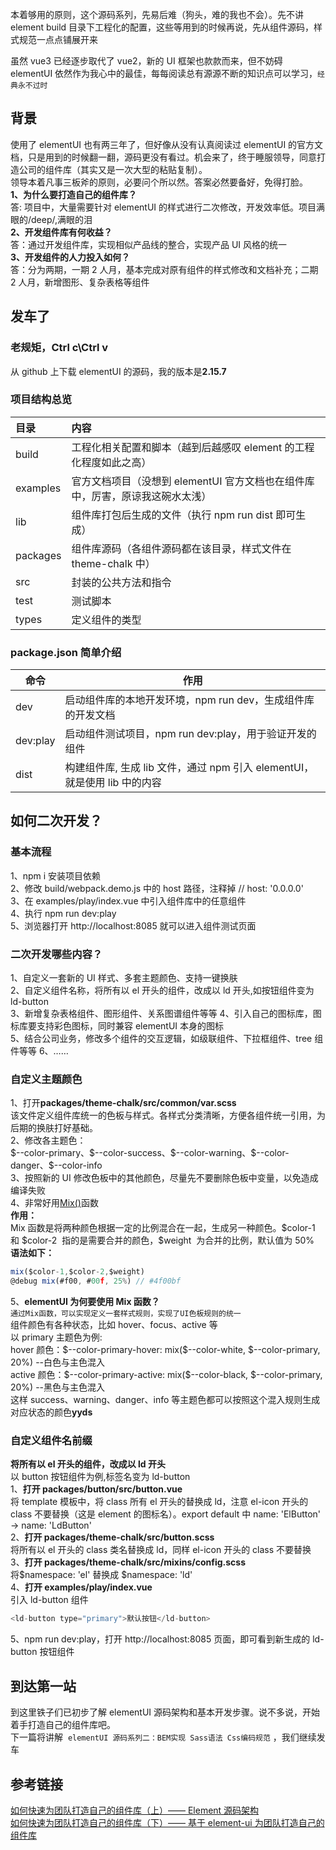 本着够用的原则，这个源码系列，先易后难（狗头，难的我也不会）。先不讲 element build 目录下工程化的配置，这些等用到的时候再说，先从组件源码，样式规范一点点铺展开来

虽然 vue3 已经逐步取代了 vue2，新的 UI 框架也款款而来，但不妨碍 elementUI 依然作为我心中的最佳，每每阅读总有源源不断的知识点可以学习，`经典永不过时`

## 背景

使用了 elementUI 也有两三年了，但好像从没有认真阅读过 elementUI 的官方文档，只是用到的时候翻一翻，源码更没有看过。机会来了，终于睡服领导，同意打造公司的组件库（其实又是一次大型的粘贴复制）。  
领导本着凡事三板斧的原则，必要问个所以然。答案必然要备好，免得打脸。  
**1、为什么要打造自己的组件库？**  
答: 项目中，大量需要针对 elementUI 的样式进行二次修改，开发效率低。项目满眼的/deep/,满眼的泪  
**2、开发组件库有何收益？**  
答：通过开发组件库，实现相似产品线的整合，实现产品 UI 风格的统一  
**3、开发组件的人力投入如何？**  
答：分为两期，一期 2 人月，基本完成对原有组件的样式修改和文档补充；二期 2 人月，新增图形、复杂表格等组件

## 发车了

### 老规矩，Ctrl c\Ctrl v

从 github 上下载 elementUI 的源码，我的版本是**2.15.7**

### 项目结构总览

| 目录     | 内容                                                                          |
| :------- | :---------------------------------------------------------------------------- |
| build    | 工程化相关配置和脚本（越到后越感叹 element 的工程化程度如此之高）             |
| examples | 官方文档项目（没想到 elementUI 官方文档也在组件库中，厉害，原谅我这碗水太浅） |
| lib      | 组件库打包后生成的文件（执行 npm run dist 即可生成）                          |
| packages | 组件库源码（各组件源码都在该目录，样式文件在 theme-chalk 中）                 |
| src      | 封装的公共方法和指令                                                          |
| test     | 测试脚本                                                                      |
| types    | 定义组件的类型                                                                |

### package.json 简单介绍

| 命令     | 作用                                                                      |
| -------- | ------------------------------------------------------------------------- |
| dev      | 启动组件库的本地开发环境，npm run dev，生成组件库的开发文档               |
| dev:play | 启动组件测试项目，npm run dev:play，用于验证开发的组件                    |
| dist     | 构建组件库, 生成 lib 文件，通过 npm 引入 elementUI，就是使用 lib 中的内容 |

## 如何二次开发？

### 基本流程

1、npm i 安装项目依赖  
2、修改 build/webpack.demo.js 中的 host 路径，注释掉 // host: '0.0.0.0'  
3、在 examples/play/index.vue 中引入组件库中的任意组件  
4、执行 npm run dev:play  
5、浏览器打开 http://localhost:8085 就可以进入组件测试页面

### 二次开发哪些内容？

1、自定义一套新的 UI 样式、多套主题颜色、支持一键换肤  
2、自定义组件名称，将所有以 el 开头的组件，改成以 ld 开头,如按钮组件变为 ld-button  
3、新增复杂表格组件、图形组件、关系图谱组件等等
4、引入自己的图标库，图标库要支持彩色图标，同时兼容 elementUI 本身的图标  
5、结合公司业务，修改多个组件的交互逻辑，如级联组件、下拉框组件、tree 组件等等
6、……

### 自定义主题颜色

1、打开**packages/theme-chalk/src/common/var.scss**  
该文件定义组件库统一的色板与样式。各样式分类清晰，方便各组件统一引用，为后期的换肤打好基础。  
2、修改各主题色：  
\$--color-primary、\$--color-success、\$--color-warning、\$--color-danger、\$--color-info  
3、按照新的 UI 修改色板中的其他颜色，尽量先不要删除色板中变量，以免造成编译失败  
4、非常好用[Mix()](https://www.cnblogs.com/qjuly/p/9125219.html)函数  
**作用：**  
Mix 函数是将两种颜色根据一定的比例混合在一起，生成另一种颜色。\$color-1 和 \$color-2  指的是需要合并的颜色，\$weight  为合并的比例，默认值为 50%  
**语法如下：**

```js
mix($color-1,$color-2,$weight)
@debug mix(#f00, #00f, 25%) // #4f00bf
```

5、**elementUI 为何要使用 Mix 函数？**  
`通过Mix函数，可以实现定义一套样式规则，实现了UI色板规则的统一`  
组件颜色有各种状态，比如 hover、focus、active 等  
以 primary 主题色为例:  
hover 颜色：\$--color-primary-hover: mix(\$--color-white, \$--color-primary, 20%) --白色与主色混入  
active 颜色：\$--color-primary-active: mix(\$--color-black, \$--color-primary, 20%) --黑色与主色混入  
这样 success、warning、danger、info 等主题色都可以按照这个混入规则生成对应状态的颜色**yyds**

### 自定义组件名前缀

**将所有以 el 开头的组件，改成以 ld 开头**  
以 button 按钮组件为例,标签名变为 ld-button  
1、**打开 packages/button/src/button.vue**  
将 template 模板中，将 class 所有 el 开头的替换成 ld，注意 el-icon 开头的 class 不要替换（这是 element 的图标名）。export default 中 name: 'ElButton' → name: 'LdButton'  
2、**打开 packages/theme-chalk/src/button.scss**  
将所有以 el 开头的 class 类名替换成 ld，同样 el-icon 开头的 class 不要替换  
3、**打开 packages/theme-chalk/src/mixins/config.scss**  
将\$namespace: 'el' 替换成 \$namespace: 'ld'  
4、**打开 examples/play/index.vue**  
引入 ld-button 组件

```js
<ld-button type="primary">默认按钮</ld-button>
```

5、npm run dev:play，打开 http://localhost:8085 页面，即可看到新生成的 ld-button 按钮组件

## 到达第一站

到这里铁子们已初步了解 elementUI 源码架构和基本开发步骤。说不多说，开始着手打造自己的组件库吧。  
下一篇将讲解  `elementUI 源码系列二：BEM实现 Sass语法 Css编码规范` ，我们继续发车

## 参考链接

[如何快速为团队打造自己的组件库（上）—— Element 源码架构](https://juejin.cn/post/6935977815342841892#heading-42)  
[如何快速为团队打造自己的组件库（下）—— 基于 element-ui 为团队打造自己的组件库](https://juejin.cn/post/6937449598143168549)
